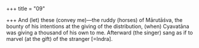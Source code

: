 +++
title = "09"

+++
And (let) these (convey me)—the ruddy (horses) of Mārutāśva, the  bounty of his intentions at the giving of the distribution,
(when) Cyavatāna was giving a thousand of his own to me. Afterward  (the singer) sang as if to marvel (at the gift) of the stranger [=Indra]. 